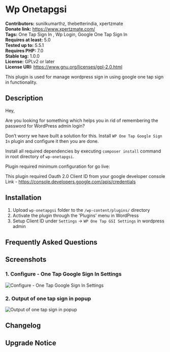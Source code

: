 # Wp Onetapgsi #
**Contributors:** sunilkumarthz, thebetterindia, xpertzmate  
**Donate link:** https://www.xpertzmate.com/  
**Tags:** One Tap Sign In , Wp Login, Google One Tap Sign In  
**Requires at least:** 5.0  
**Tested up to:** 5.5.1  
**Requires PHP:** 7.0  
**Stable tag:** 1.0.0  
**License:** GPLv2 or later  
**License URI:** https://www.gnu.org/licenses/gpl-2.0.html  

This plugin is used for manage wordpress sign in using google one tap sign in functionality.

## Description ##

Hey, 

Are you looking for something which helps you in rid of remembering the password for WordPress admin login?

Don’t worry we have built a solution for this. Install `WP One Tap Google Sign In` plugin and configure it then you are done.

Install all required dependencies by executing `composer install` command in root directory of `wp-onetapgsi`. 

Plugin required minimum configuration for go live:

This plugin required Oauth 2.0 Client ID from your google developer console
Link - https://console.developers.google.com/apis/credentials

## Installation ##

1. Upload `wp-onetapgsi` folder to the `/wp-content/plugins/` directory
2. Activate the plugin through the 'Plugins' menu in WordPress
3. Setup Client ID under `Settings` ->  `WP One Tap GSI Settings` in wordpress admin

## Frequently Asked Questions ##


## Screenshots ##

### 1. Configure - One Tap Google Sign In Settings ###
![Configure - One Tap Google Sign In Settings](http://ps.w.org/wp-onetapgsi/assets/screenshot-1.png)

### 2. Output of one tap sign in popup ###
![Output of one tap sign in popup](http://ps.w.org/wp-onetapgsi/assets/screenshot-2.png)


## Changelog ##


## Upgrade Notice ##
